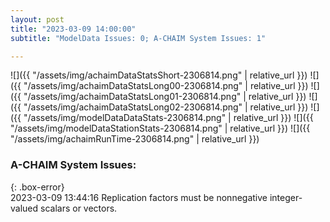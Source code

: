 ```yaml
---
layout: post
title: "2023-03-09 14:00:00"
subtitle: "ModelData Issues: 0; A-CHAIM System Issues: 1"

---
```


![]({{ "/assets/img/achaimDataStatsShort-2306814.png" | relative_url }})
![]({{ "/assets/img/achaimDataStatsLong00-2306814.png" | relative_url }})
![]({{ "/assets/img/achaimDataStatsLong01-2306814.png" | relative_url }})
![]({{ "/assets/img/achaimDataStatsLong02-2306814.png" | relative_url }})
![]({{ "/assets/img/modelDataDataStats-2306814.png" | relative_url }})
![]({{ "/assets/img/modelDataStationStats-2306814.png" | relative_url }})
![]({{ "/assets/img/achaimRunTime-2306814.png" | relative_url }})


### A-CHAIM System Issues:  
  
{: .box-error}  
2023-03-09 13:44:16 Replication factors must be nonnegative integer-valued scalars or vectors.  
